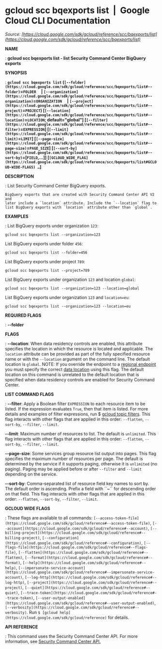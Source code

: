 # gcloud scc bqexports list  |  Google Cloud CLI Documentation

*Source: [https://cloud.google.com/sdk/gcloud/reference/scc/bqexports/list](https://cloud.google.com/sdk/gcloud/reference/scc/bqexports/list)*

**NAME**

: **gcloud scc bqexports list - list Security Command Center BigQuery exports**

**SYNOPSIS**

: **`gcloud scc bqexports list` (`[--folder](https://cloud.google.com/sdk/gcloud/reference/scc/bqexports/list#--folder)`=`FOLDER`     | `[--organization](https://cloud.google.com/sdk/gcloud/reference/scc/bqexports/list#--organization)`=`ORGANIZATION`     | `[--project](https://cloud.google.com/sdk/gcloud/reference/scc/bqexports/list#--project)`=`PROJECT`) [`[--location](https://cloud.google.com/sdk/gcloud/reference/scc/bqexports/list#--location)`=`LOCATION`; default="global"] [`[--filter](https://cloud.google.com/sdk/gcloud/reference/scc/bqexports/list#--filter)`=`EXPRESSION`] [`[--limit](https://cloud.google.com/sdk/gcloud/reference/scc/bqexports/list#--limit)`=`LIMIT`] [`[--page-size](https://cloud.google.com/sdk/gcloud/reference/scc/bqexports/list#--page-size)`=`PAGE_SIZE`] [`[--sort-by](https://cloud.google.com/sdk/gcloud/reference/scc/bqexports/list#--sort-by)`=[`FIELD`,…]] [`[GCLOUD_WIDE_FLAG](https://cloud.google.com/sdk/gcloud/reference/scc/bqexports/list#GCLOUD-WIDE-FLAGS) …`]**

**DESCRIPTION**

: List Security Command Center BigQuery exports.

```
BigQuery exports that are created with Security Command Center API V2 and
later include a `location` attribute. Include the `--location` flag to
list BigQuery exports with `location` attribute other than `global`.
```

**EXAMPLES**

: List BigQuery exports under organization `123`:

```
gcloud scc bqexports list --organization=123
```

List BigQuery exports under folder `456`:

```
gcloud scc bqexports list --folder=456
```

List BigQuery exports under project `789`:

```
gcloud scc bqexports list --project=789
```

List BigQuery exports under organization `123` and location
`global`:

```
gcloud scc bqexports list --organization=123 --location=global
```

List BigQuery exports under organization `123` and
`location=eu`:

```
gcloud scc bqexports list --organization=123 --location=eu
```

**REQUIRED FLAGS**

: **--folder**

**FLAGS**

: **--location**:
When data residency controls are enabled, this attribute specifies the location
in which the resource is located and applicable. The `location`
attribute can be provided as part of the fully specified resource name or with
the `--location` argument on the command line. The default location
is `global`. NOTE: If you override the endpoint to a [regional
endpoint](https://cloud.google.com/security-command-center/docs/reference/rest/index.html?rep_location=global#regional-service-endpoint) you must specify the correct [data
location](https://cloud.google.com/security-command-center/docs/data-residency-support#locations) using this flag. The default location on this command is unrelated
to the default location that is specified when data residency controls are
enabled for Security Command Center.

**LIST COMMAND FLAGS**

: **--filter**:
Apply a Boolean filter `EXPRESSION` to each resource item
to be listed. If the expression evaluates `True`, then that item is
listed. For more details and examples of filter expressions, run $ [gcloud topic filters](https://cloud.google.com/sdk/gcloud/reference/topic/filters). This flag
interacts with other flags that are applied in this order:
`--flatten`, `--sort-by`, `--filter`,
`--limit`.

**--limit**:
Maximum number of resources to list. The default is `unlimited`. This
flag interacts with other flags that are applied in this order:
`--flatten`, `--sort-by`, `--filter`,
`--limit`.

**--page-size**:
Some services group resource list output into pages. This flag specifies the
maximum number of resources per page. The default is determined by the service
if it supports paging, otherwise it is `unlimited` (no paging).
Paging may be applied before or after `--filter` and
`--limit` depending on the service.

**--sort-by**:
Comma-separated list of resource field key names to sort by. The default order
is ascending. Prefix a field with ``~´´ for descending order on that
field. This flag interacts with other flags that are applied in this order:
`--flatten`, `--sort-by`, `--filter`,
`--limit`.

**GCLOUD WIDE FLAGS**

: These flags are available to all commands: `[--access-token-file](https://cloud.google.com/sdk/gcloud/reference#--access-token-file)`,
`[--account](https://cloud.google.com/sdk/gcloud/reference#--account)`, `[--billing-project](https://cloud.google.com/sdk/gcloud/reference#--billing-project)`,
`[--configuration](https://cloud.google.com/sdk/gcloud/reference#--configuration)`,
`[--flags-file](https://cloud.google.com/sdk/gcloud/reference#--flags-file)`,
`[--flatten](https://cloud.google.com/sdk/gcloud/reference#--flatten)`, `[--format](https://cloud.google.com/sdk/gcloud/reference#--format)`, `[--help](https://cloud.google.com/sdk/gcloud/reference#--help)`, `[--impersonate-service-account](https://cloud.google.com/sdk/gcloud/reference#--impersonate-service-account)`,
`[--log-http](https://cloud.google.com/sdk/gcloud/reference#--log-http)`,
`[--project](https://cloud.google.com/sdk/gcloud/reference#--project)`, `[--quiet](https://cloud.google.com/sdk/gcloud/reference#--quiet)`, `[--trace-token](https://cloud.google.com/sdk/gcloud/reference#--trace-token)`, `[--user-output-enabled](https://cloud.google.com/sdk/gcloud/reference#--user-output-enabled)`,
`[--verbosity](https://cloud.google.com/sdk/gcloud/reference#--verbosity)`.
Run `$ [gcloud help](https://cloud.google.com/sdk/gcloud/reference)` for details.

**API REFERENCE**

: This command uses the Security Command Center API. For more information, see [Security
Command Center API.](https://cloud.google.com/security-command-center/docs/reference/rest)